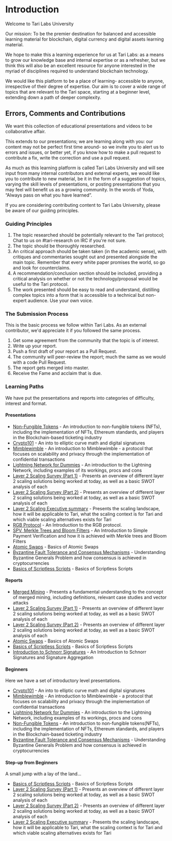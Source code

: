 # Introduction 

Welcome to Tari Labs University

Our mission: To be the premier destination for balanced and accessible learning material for blockchain, digital currency and digital assets learning material.

We hope to make this a learning experience for us at Tari Labs: as a means to grow our knowledge base and internal expertise or as a refresher, but we think this will also be an excellent resource for anyone interested in the myriad of disciplines required to understand blockchain technology.  

We would like this platform to be a place of learning- accessible to anyone, irrespective of their degree of expertise. Our aim is to cover a wide range of topics that are relevant to the Tari space, starting at a beginner level, extending down a path of deeper complexity. 

## Errors, Comments and Contributions 

We want this collection of educational presentations and videos to be collaborative affair.

This extends to our presentations; we are learning along with you: our content may not be perfect first time around- so we invite you to alert us to errors and issues, or better yet, if you know how to make a pull request to contribute a fix, write the correction and use a pull request.

As much as this learning platform is called Tari Labs University and will see input from many internal contributors and external experts, we would like you to contribute to new material, be it in the form of a suggestion of topics, varying the skill levels of presentations, or posting presentations that you may feel will benefit us as a growing community. In the words of Yoda, “Always pass on what you have learned”.  

If you are considering contributing content to Tari Labs University, please be aware of our guiding principles.

### Guiding Principles

1. The topic researched should be potentially relevant to the Tari protocol; Chat to us on #tari-research on IRC if you're not sure.
2. The topic should be thoroughly researched.
3. An critical approach should be taken taken (in the academic sense), with critiques and commentaries sought out and presented alongside the main topic. Remember that every white paper promises the world, so go and look for counterclaims.
4. A recommendation/conclusion section should be included, providing a critical analysis on whether or not the technology/proposal would be useful to the Tari protocol.
5. The work presented should be easy to read and understand, distilling complex topics into a form that is accessible to a technical but non-expert audience. Use your own voice.

### The Submission Process 

This is the basic process we follow within Tari Labs. As an external contributor, we'd appreciate it if you followed the same process.

1. Get some agreement from the community that the topic is of interest.
2. Write up your report.
3. Push a first draft of your report as a Pull Request.
4. The community will peer-review the report; much the same as we would with a code Pull Request. 
5. The report gets merged into master. 
6. Receive the Fame and acclaim that is due.

### Learning Paths

We have put the presentations and reports into categories of difficulty, interest and format.

#### Presentations

- [Non-Fungible Tokens](https://gitpitch.com/tari-labs/tari-university/master?p=/src/non-fungible-tokens/nft-landscape-1#/) - An introduction to non-fungible tokens (NFTs), including the implementation of NFTs, Ethereum standards, and players in the Blockchain-based ticketing industry
- [Crypto101](https://gitpitch.com/tari-labs/tari-university/master?p=/src/cryptography/crypto-1#/) - An into to elliptic curve math and digital signatures
- [Mimblewimble](https://gitpitch.com/tari-labs/tari-university/master?p=/src/protocols/mimblewimble-1#/) - An introduction to Mimblewimble - a protocol that focuses on scalability and privacy through the implementation of confidential transactions
- [Lightning Network for Dummies](https://gitpitch.com/tari-labs/tari-university/master?p=/src/protocols/lightning-network-for-dummies#/) - An introduction to the Lightning Network, including examples of its workings, procs and cons
- [Layer 2 Scaling Survey (Part 1)](https://gitpitch.com/tari-labs/tari-university/master?p=/src/layer2scaling/more-landscape#/) - Presents an overview of different layer 2 scaling solutions being worked at today, as well as a basic SWOT analysis of each
- [Layer 2 Scaling Survey (Part 2)](https://gitpitch.com/tari-labs/tari-university/master?p=/src/layer2scaling/more-landscape#/) - Presents an overview of different layer 2 scaling solutions being worked at today, as  well as a basic SWOT analysis of each
- [Layer 2 Scaling Executive summary](https://gitpitch.com/tari-labs/tari-university/master?p=/src/layer2scaling/executive-summary#/) - Presents the scaling landscape, how it will be applicable to Tari, what the scaling context is for Tari and which viable scaling alternatives exists for Tari
- [RGB Protocol](https://gitpitch.com/tari-labs/tari-university/master?p=/src/protocols/rgb-introduction#/) - An Introduction to the RGB protocol.
- [SPV, Merkle Trees and Bloom Filters](https://gitpitch.com/tari-labs/tari-university/master?p=/src/protocols/merkle-trees-and-spv-1#/) - An Introduction to Simple Payment Verification and how it is achieved with Merkle trees and Bloom Filters
- [Atomic Swaps](https://gitpitch.com/tari-labs/tari-university/master?p=/src/protocols/atomic-swaps#/) - Basics of Atomic Swaps
- [Byzantine Fault Tolerance and Consensus Mechanisms](https://gitpitch.com/tari-labs/tari-university/master?p=/src/consensus-mechanisms/BFT-consensusmechanisms#/) - Understanding Byzantine Generals Problem and how consensus is achieved in cryptocurrencies
- [Basics of Scriptless Scripts](https://gitpitch.com/tari-labs/tari-university/master?p=/src/cryptography/scriptless-scripts#/) - Basics of Scriptless Scripts

#### Reports

- [Merged Mining](../merged-mining/merged-mining-scene/MergedMiningIntroduction.md) - Presents a fundamental understanding to the concept of merged mining, including definitions, relevant case studies and vector attacks
- [Layer 2 Scaling Survey (Part 1)](../layer2scaling/layer2scaling-landscape/layer2scaling-survey.md) - Presents an overview of different layer 2 scaling solutions being worked at today, as well as a basic SWOT analysis of each
- [Layer 2 Scaling Survey (Part 2)](../layer2scaling/more-landscape/landscape-update.md) - Presents an overview of different layer 2 scaling solutions being worked at today, as   well as a basic SWOT analysis of each
- [Atomic Swaps](../protocols/atomic-swaps/AtomicSwaps.md) - Basics of Atomic Swaps
- [Basics of Scriptless Scripts](../cryptography/scriptless-scripts/introduction-to-scriptless-scripts.md) - Basics of Scriptless Scripts
- [Introduction to Schnorr Signatures](../cryptography/digital_signatures/introduction.md) - An Introduction to Schnorr Signatures and Signature Aggregation

#### Beginners

Here we have a set of introductory level presentations.

- [Crypto101](https://gitpitch.com/tari-labs/tari-university/master?p=/src/cryptography/crypto-1#/) - An into to elliptic curve math and digital signatures
- [Mimblewimble](https://gitpitch.com/tari-labs/tari-university/master?p=/src/protocols/mimblewimble-1#/) - An introduction to Mimblewimble - a protocol that focuses on scalability and privacy through the implementation of confidential transactions
- [Lightning Network for Dummies](https://gitpitch.com/tari-labs/tari-university/master?p=/src/protocols/lightning-network-for-dummies#/) - An introduction to the Lightning Network, including examples of its workings, procs and cons
- [Non-Fungible Tokens](https://gitpitch.com/tari-labs/tari-university/master?p=/src/non-fungible-tokens/nft-landscape-1#/) - An introduction to non-fungible tokens(NFTs), including the implementation of NFTs, Ethereum standards, and players in the Blockchain-based ticketing industry
- [Byzantine Fault Tolerance and Consensus Mechanisms](https://gitpitch.com/tari-labs/tari-university/master?p=/src/consensus-mechanisms/BFT-consensusmechanisms#/) - Understanding Byzantine Generals Problem and how consensus is achieved in cryptocurrencies

#### Step-up from Beginners  

A small jump with a lay of the land...

- [Basics of Scriptless Scripts](https://gitpitch.com/tari-labs/tari-university/master?p=/src/cryptography/scriptless-scripts#/) - Basics of Scriptless Scripts
- [Layer 2 Scaling Survey (Part 1)](https://gitpitch.com/tari-labs/tari-university/master?p=/src/layer2scaling/more-landscape#/) - Presents an overview of different layer 2 scaling solutions being worked at today, as well as a basic SWOT analysis of each
- [Layer 2 Scaling Survey (Part 2)](https://gitpitch.com/tari-labs/tari-university/master?p=/src/layer2scaling/more-landscape#/) - Presents an overview of different layer 2 scaling solutions being worked at today, as   well as a basic SWOT analysis of each
- [Layer 2 Scaling Executive summary](https://gitpitch.com/tari-labs/tari-university/master?p=/src/layer2scaling/executive-summary#/) - Presents the scaling landscape, how it will be applicable to Tari, what the scaling context is for Tari and which viable scaling alternatives exists for Tari

